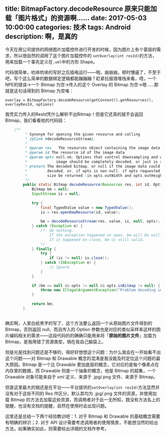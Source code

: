 title: BitmapFactory.decodeResource 原来只能加载「图片格式」的资源啊……
date: 2017-05-03 10:00:00
categories: 技术
tags: Android
description: 啊，是真的
---

今天在用公司提供的网络图片加载控件进行开发的时候，因为图片上有个蒙层的需求，所以很自然的调用了这个图片加载控件的 `setOverlay(int resId)`的方法，用来加载一个事先定义在`.xml`中的方形 Shape。

代码很简单，吭哧吭哧的写好之后插电运行——啪，崩崩崩。顿时懵逼了，不至于吧，写个这么简单的数据绑定逻辑都能蹦蹦蹦？赶紧拉报错堆栈来看，唔，一个NPE的错误-\>一个 Bitmap 为空-\>传入的这个 Overlay 的 Bitmap 为空-\>嗯……那就是这句话得到的 Bitmap 为空咯：

	overlay = BitmapFactory.decodeResource(getContext().getResources(), overlayResId, options)
	
我凭实力传入的ResId凭什么解析不出Bitmap！但是它还真的就不会返回 Bitmap，我们看看他的代码段：

```java
	/**
	     * Synonym for opening the given resource and calling
	     * {@link #decodeResourceStream}.
	     *
	     * @param res   The resources object containing the image data
	     * @param id The resource id of the image data
	     * @param opts null-ok; Options that control downsampling and whether the
	     *             image should be completely decoded, or just is size returned.
	     * @return The decoded bitmap, or null if the image data could not be
	     *         decoded, or, if opts is non-null, if opts requested only the
	     *         size be returned (in opts.outWidth and opts.outHeight)
	     */
	    public static Bitmap decodeResource(Resources res, int id, Options opts) {
	        Bitmap bm = null;
	        InputStream is = null; 
	        
	        try {
	            final TypedValue value = new TypedValue();
	            is = res.openRawResource(id, value);
	
	            bm = decodeResourceStream(res, value, is, null, opts);
	        } catch (Exception e) {
	            /*  do nothing.
	                If the exception happened on open, bm will be null.
	                If it happened on close, bm is still valid.
	            */
	        } finally {
	            try {
	                if (is != null) is.close();
	            } catch (IOException e) {
	                // Ignore
	            }
	        }
	
	        if (bm == null && opts != null && opts.inBitmap != null) {
	            throw new IllegalArgumentException("Problem decoding into existing bitmap");
	        }
	
	        return bm;
	    }
	    
```

确实啊，人家白纸黑字的写了，这个方法要么返回一个从原始图片文件得到的 Bitmap，否则返回 null，而且传入的 Option 参数也是对应的类似采样率这样的图片编码相关的需求——这段代码的的确确只能用来将「**原始的图片文件**」加载为 Bitmap，是我用错了资源类型，锅在我自己脑袋上。

但是光是找到问题还是不够的，得好好想想这个问题：为什么我会在一开始看不出这个问题——对 Bitmap 和 Drawable 概念的混淆是我没能及时定位这个问题的最大原因。Bitmap 是一个比 Drawable 更加底层的概念，它对应的是每个像素点在内存里的数据，而 Drawable 则是一个抽象的概念，他是 Bitmap 的超集，一个Drawable 对象可能来自于 xml 定义、来源于 .jpg/.png 文件、来源于 Bitmap。

但是这里最大的锅还是在平台——平台提供的`setOverlay(int resId)`方法显然并没有对于这些不同的 Res 作区分，默认其均为 .jpg/.png 文件的资源，并使用加载 Bitmap 的方法去加载这些资源，而调用者对于此一无所知，既没有方法名上的提醒，也没有文档的提醒，自然在使用时会出现问题。

这里还是总结一下两个经验教训吧：1. 对于 Bitmap 和 Drawable 的基础概念需要有明确的辨识；2. 对于 API 设计需要考虑调用者的使用情景，不能想当然的给出方法，如果确实如此，则需要给出详细的文档作参考。